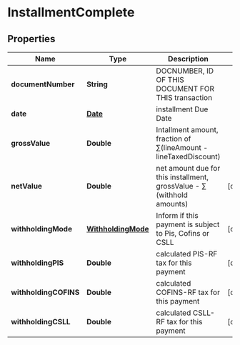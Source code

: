 
# InstallmentComplete

## Properties
Name | Type | Description | Notes
------------ | ------------- | ------------- | -------------
**documentNumber** | **String** | DOCNUMBER, ID OF THIS DOCUMENT FOR THIS transaction | 
**date** | [**Date**](Date.md) | installment Due Date | 
**grossValue** | **Double** | Intallment amount, fraction of  ∑(lineAmount - lineTaxedDiscount) | 
**netValue** | **Double** | net amount due for this installment, grossValue - ∑ (withhold amounts) |  [optional]
**withholdingMode** | [**WithholdingMode**](WithholdingMode.md) | Inform if this payment is subject to Pis, Cofins or CSLL |  [optional]
**withholdingPIS** | **Double** | calculated PIS-RF tax for this payment |  [optional]
**withholdingCOFINS** | **Double** | calculated COFINS-RF tax for this payment |  [optional]
**withholdingCSLL** | **Double** | calculated CSLL-RF tax for this payment |  [optional]



